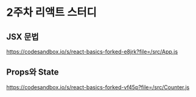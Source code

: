 # 2주차 리액트 스터디

## JSX 문법 
https://codesandbox.io/s/react-basics-forked-e8jrk?file=/src/App.js

## Props와 State
https://codesandbox.io/s/react-basics-forked-vf45p?file=/src/Counter.js
